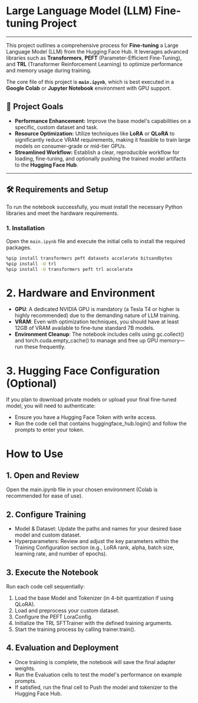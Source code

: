 # Large Language Model (LLM) Fine-tuning Project

---

This project outlines a comprehensive process for **Fine-tuning** a Large Language Model (LLM) from the Hugging Face Hub. It leverages advanced libraries such as **Transformers**, **PEFT** (Parameter-Efficient Fine-Tuning), and **TRL** (Transformer Reinforcement Learning) to optimize performance and memory usage during training.

The core file of this project is **`main.ipynb`**, which is best executed in a **Google Colab** or **Jupyter Notebook** environment with GPU support.

## 🎯 Project Goals

* **Performance Enhancement:** Improve the base model's capabilities on a specific, custom dataset and task.
* **Resource Optimization:** Utilize techniques like **LoRA** or **QLoRA** to significantly reduce VRAM requirements, making it feasible to train large models on consumer-grade or mid-tier GPUs.
* **Streamlined Workflow:** Establish a clear, reproducible workflow for loading, fine-tuning, and optionally pushing the trained model artifacts to the **Hugging Face Hub**.

---

## 🛠️ Requirements and Setup

To run the notebook successfully, you must install the necessary Python libraries and meet the hardware requirements.

### 1. Installation

Open the `main.ipynb` file and execute the initial cells to install the required packages.

```bash
%pip install transformers peft datasets accelerate bitsandbytes
%pip install -U trl
%pip install -U transformers peft trl accelerate
```

# 2. Hardware and Environment
* **GPU**: A dedicated NVIDIA GPU is mandatory (a Tesla T4 or higher is highly recommended) due to the demanding nature of LLM training.
* **VRAM**: Even with optimization techniques, you should have at least 12GB of VRAM available to fine-tune standard 7B models.
* **Environment Cleanup**: The notebook includes cells using gc.collect() and torch.cuda.empty_cache() to manage and free up GPU memory—run these frequently.

# 3. Hugging Face Configuration (Optional)
If you plan to download private models or upload your final fine-tuned model, you will need to authenticate:
* Ensure you have a Hugging Face Token with write access.
* Run the code cell that contains huggingface_hub.login() and follow the prompts to enter your token.
# How to Use
## 1. Open and Review
Open the main.ipynb file in your chosen environment (Colab is recommended for ease of use).

## 2. Configure Training
* Model & Dataset: Update the paths and names for your desired base model and custom dataset.
* Hyperparameters: Review and adjust the key parameters within the Training Configuration section (e.g., LoRA rank, alpha, batch size, learning rate, and number of epochs).

## 3. Execute the Notebook
Run each code cell sequentially:
1. Load the base Model and Tokenizer (in 4-bit quantization if using QLoRA).
2. Load and preprocess your custom dataset.
3. Configure the PEFT LoraConfig.
4. Initialize the TRL SFTTrainer with the defined training arguments.
5. Start the training process by calling trainer.train().

## 4. Evaluation and Deployment
* Once training is complete, the notebook will save the final adapter weights.
* Run the Evaluation cells to test the model's performance on example prompts.
* If satisfied, run the final cell to Push the model and tokenizer to the Hugging Face Hub.

